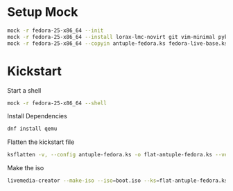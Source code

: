 
# Setup Mock
```sh
mock -r fedora-25-x86_64 --init
mock -r fedora-25-x86_64 --install lorax-lmc-novirt git vim-minimal pykickstart
mock -r fedora-25-x86_64 --copyin antuple-fedora.ks fedora-live-base.ks fedora-repo.ks fedora-repo-not-rawhide.ks
```

# Kickstart

Start a shell
```sh
mock -r fedora-25-x86_64 --shell
```

Install Dependencies
```sh
dnf install qemu
```

Flatten the kickstart file
```sh
ksflatten -v, --config antuple-fedora.ks -o flat-antuple-fedora.ks --version F25
```

Make the iso
```sh
livemedia-creator --make-iso --iso=boot.iso --ks=flat-antuple-fedora.ks
```

